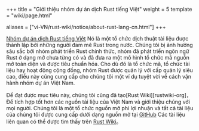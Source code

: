 +++
title = "Giới thiệu nhóm dự án dịch Rust tiếng Việt"
weight = 5
template = "wiki/page.html"

aliases = ["vi-VN/rust-wiki/notice/about-rust-lang-cn.html"]
+++

[Nhóm dự án dịch Rust tiếng Việt][rust-lang-cn] Nó là một tổ chức dịch thuật tài liệu được thành lập bởi những người đam mê Rust trong nước. Chúng tôi bị ảnh hưởng sâu sắc bởi nhóm phát triển Rust chính thức, nhóm đã phát triển ngôn ngữ Rust ở dạng mở chưa từng có và đã đưa ra một mô hình tổ chức mã nguồn mở toàn diện và được tiêu chuẩn hóa. Cho dù đó là tổ chức mã, tổ chức tài liệu hay hoạt động cộng đồng, nhóm Rust được quản lý với cấp quản lý siêu cao, điều này cũng cung cấp cho chúng tôi một ví dụ tuyệt vời về cách vận hành nhóm dự án Việt Nam.

Để đạt được mục tiêu này, chúng tôi cũng đã tạo[Rust Wiki][rustwiki-org]，Để tích hợp tốt hơn các nguồn tài liệu của Việt Nam và giới thiệu chúng với mọi người. Chúng tôi là một tổ chức nguồn mở phi lợi nhuận và tất cả tài liệu của chúng tôi được cung cấp dưới dạng nguồn mở tại [GitHub][rust-lang-cn] Các tài liệu liên quan có thể được tìm thấy trên [Rust Wiki][rustwiki]。

[rust-lang-cn]: https://github.com/ByteBuffer2022
[rustwiki]: https://github.com/ByteBuffer2022
[rustvn-com]: https://rustvn.com
